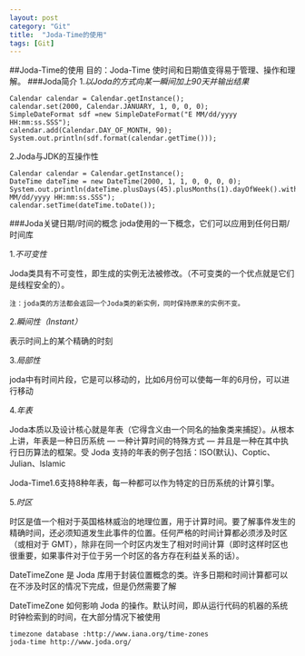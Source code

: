 ```yaml
---
layout: post
category: "Git"
title:  "Joda-Time的使用"
tags: [Git]
---
```

##Joda-Time的使用
目的：Joda-Time 使时间和日期值变得易于管理、操作和理解。
###Joda简介
1.*以Joda的方式向某一瞬间加上90天并输出结果*

	Calendar calendar = Calendar.getInstance();
	calendar.set(2000, Calendar.JANUARY, 1, 0, 0, 0);
	SimpleDateFormat sdf =new SimpleDateFormat("E MM/dd/yyyy HH:mm:ss.SSS");
	calendar.add(Calendar.DAY_OF_MONTH, 90);
	System.out.println(sdf.format(calendar.getTime()));
2.Joda与JDK的互操作性

	Calendar calendar = Calendar.getInstance();
	DateTime dateTime = new DateTime(2000, 1, 1, 0, 0, 0, 0);
	System.out.println(dateTime.plusDays(45).plusMonths(1).dayOfWeek().withMaximumValue().toString("E MM/dd/yyyy HH:mm:ss.SSS");
	calendar.setTime(dateTime.toDate());
###Joda关键日期/时间的概念
joda使用的一下概念，它们可以应用到任何日期/时间库

1.*不可变性*

Joda类具有不可变性，即生成的实例无法被修改。（不可变类的一个优点就是它们是线程安全的）。

	注：joda类的方法都会返回一个Joda类的新实例，同时保持原来的实例不变。
2.*瞬间性（Instant）*

表示时间上的某个精确的时刻

3.*局部性*

joda中有时间片段，它是可以移动的，比如6月份可以使每一年的6月份，可以进行移动

4.*年表*

Joda本质以及设计核心就是年表（它得含义由一个同名的抽象类来捕捉）。从根本上讲，年表是一种日历系统 — 一种计算时间的特殊方式 — 并且是一种在其中执行日历算法的框架。受 Joda 支持的年表的例子包括：ISO(默认)、Coptic、Julian、lslamic

Joda-Time1.6支持8种年表，每一种都可以作为特定的日历系统的计算引擎。

5.*时区*

时区是值一个相对于英国格林威治的地理位置，用于计算时间。要了解事件发生的精确时间，还必须知道发生此事件的位置。任何严格的时间计算都必须涉及时区（或相对于 GMT），除非在同一个时区内发生了相对时间计算（即时这样时区也很重要，如果事件对于位于另一个时区的各方存在利益关系的话）。

DateTimeZone 是 Joda 库用于封装位置概念的类。许多日期和时间计算都可以在不涉及时区的情况下完成，但是仍然需要了解 

DateTimeZone 如何影响 Joda 的操作。默认时间，即从运行代码的机器的系统时钟检索到的时间，在大部分情况下被使用

	timezone database :http://www.iana.org/time-zones
	joda-time http://www.joda.org/
